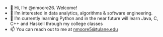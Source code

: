 - 👋 Hi, I’m @nmoore26. Welcome!
- 👀 I’m interested in data analytics, algorithms & software engineering. 
- 🌱 I’m currently learning Python and in the near future will learn Java, C, C++ and Haskell through my college classes
- 📫 You can reach out to me at nmoore5@tulane.edu

<!---
nmoore26/nmoore26 is a ✨ special ✨ repository because its `README.md` (this file) appears on your GitHub profile.
You can click the Preview link to take a look at your changes.
--->
